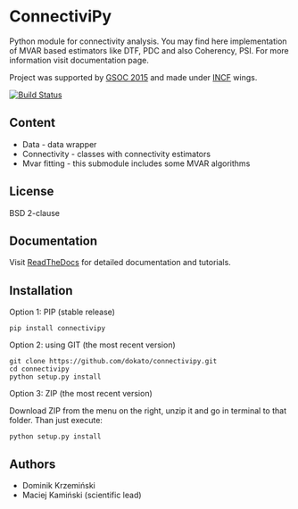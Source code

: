 ConnectiviPy
=========================
Python module for connectivity analysis. You may find here implementation
of MVAR based estimators like DTF, PDC and also Coherency, PSI. For more
information visit documentation page.

Project was supported by [GSOC 2015](http://www.google-melange.com/gsoc/project/details/google/gsoc2015/dokato/5649050225344512)
and made under [INCF](http://incf.org/) wings.

[![Build Status](https://travis-ci.org/dokato/connectivipy.svg?branch=master)](https://travis-ci.org/dokato/connectivipy)

## Content

* Data - data wrapper
* Connectivity - classes with connectivity estimators
* Mvar fitting - this submodule includes some MVAR algorithms

## License
BSD 2-clause

## Documentation

Visit [ReadTheDocs](http://connectivipy.readthedocs.org/) for detailed
documentation and tutorials.

## Installation

Option 1: PIP (stable release)

```
pip install connectivipy
```


Option 2: using GIT (the most recent version)

```
git clone https://github.com/dokato/connectivipy.git
cd connectivipy
python setup.py install
```

Option 3: ZIP (the most recent version)

Download ZIP from the menu on the right, unzip it and go in terminal to that folder. Than just execute:

```
python setup.py install 
```

## Authors
* Dominik Krzemiński
* Maciej Kamiński (scientific lead)
